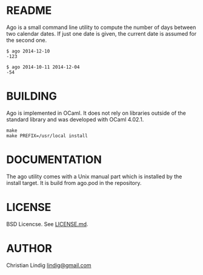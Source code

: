 
# README

Ago is a small command line utility to compute the number of days between
two calendar dates. If just one date is given, the current date is assumed
for the second one.

    $ ago 2014-12-10 
    -123

    $ ago 2014-10-11 2014-12-04
    -54
    

# BUILDING

Ago is implemented in  OCaml. It does not rely on libraries outside
of the standard library and was developed with OCaml 4.02.1.

    make
    make PREFIX=/usr/local install

# DOCUMENTATION

The ago utility comes with a Unix manual part which is installed by the
install target. It is build from ago.pod in the repository.

# LICENSE

BSD Licencse. See [LICENSE.md](LICENSE.md).

# AUTHOR

Christian Lindig <lindig@gmail.com>




